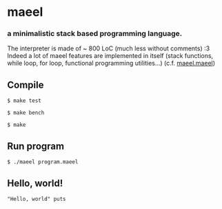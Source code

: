 # maeel

### a minimalistic stack based programming language.

The interpreter is made of ~ 800 LoC (much less without comments) :3 Indeed a lot of maeel features are implemented in itself (stack functions, while loop, for loop, functional programming utilities...) (c.f. [maeel.maeel](maeel.maeel))

## Compile

`$ make test`

`$ make bench`

`$ make`

## Run program

`$ ./maeel program.maeel`

## Hello, world!

```
"Hello, world" puts
```
